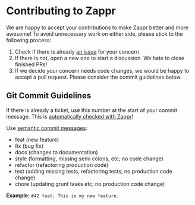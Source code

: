 # Contributing to Zappr

We are happy to accept your contributions to make Zappr better and more awesome! To avoid unnecessary work on either side, please stick to the following process:

1. Check if there is already [an issue](https://github.com/zalando/zappr/issues) for your concern.
2. If there is not, open a new one to start a discussion. We hate to close finished PRs!
3. If we decide your concern needs code changes, we would be happy to accept a pull request. Please consider the commit guidelines below.

## Git Commit Guidelines

If there is already a ticket, use this number at the start of your commit message. This is [automatically checked with Zappr](https://zappr.readthedocs.org/en/latest/setup/#commit-messages)!

Use [semantic commit messages](http://seesparkbox.com/foundry/semantic_commit_messages):

* feat (new feature)
* fix (bug fix)
* docs (changes to documentation)
* style (formatting, missing semi colons, etc; no code change)
* refactor (refactoring production code)
* test (adding missing tests, refactoring tests; no production code change)
* chore (updating grunt tasks etc; no production code change)

**Example:** `#42 feat: This is my new feature.` 

